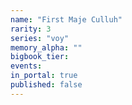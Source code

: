 ```yaml
---
name: "First Maje Culluh"
rarity: 3
series: "voy"
memory_alpha: ""
bigbook_tier:
events:
in_portal: true
published: false
---
```

